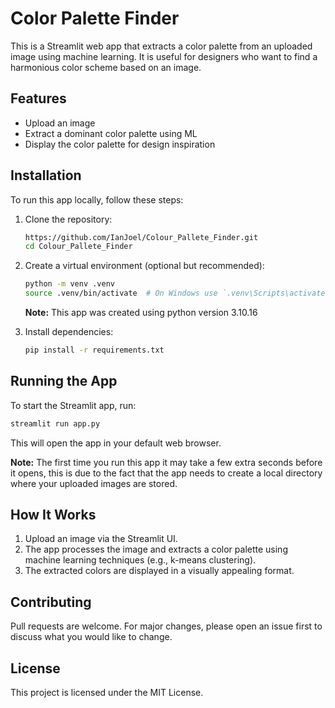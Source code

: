 # Color Palette Finder

This is a Streamlit web app that extracts a color palette from an uploaded image using machine learning. It is useful for designers who want to find a harmonious color scheme based on an image.

## Features
- Upload an image
- Extract a dominant color palette using ML
- Display the color palette for design inspiration

## Installation

To run this app locally, follow these steps:

1. Clone the repository:
   ```sh
   https://github.com/IanJoel/Colour_Pallete_Finder.git
   cd Colour_Pallete_Finder
   ```

2. Create a virtual environment (optional but recommended):
   ```sh
   python -m venv .venv
   source .venv/bin/activate  # On Windows use `.venv\Scripts\activate`
   ```
   **Note:** This app was created using python version 3.10.16

3. Install dependencies:
   ```sh
   pip install -r requirements.txt
   ```

## Running the App

To start the Streamlit app, run:
```sh
streamlit run app.py
```

This will open the app in your default web browser. 

**Note:** The first time you run this app it may take a few extra seconds before it opens, this is due to the fact that the app needs to create a local directory where your uploaded images are stored.


## How It Works
1. Upload an image via the Streamlit UI.
2. The app processes the image and extracts a color palette using machine learning techniques (e.g., k-means clustering).
3. The extracted colors are displayed in a visually appealing format.

## Contributing
Pull requests are welcome. For major changes, please open an issue first to discuss what you would like to change.

## License
This project is licensed under the MIT License.

